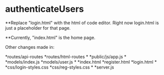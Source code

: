 # authenticateUsers

**Replace "login.html" with the html of code editor. Right now login.html is just a placeholder for that page.

**Currently, "index.html" is the home page. 


Other changes made in: 

*routes/api-routes
*routes/html-routes
*
*public/js/app.js
*
*models/index.js
*models/user.js
*
*index.html
*register.html
*login.html
*
*css/login-styles.css
*css/reg-styles.css
*
*server.js
